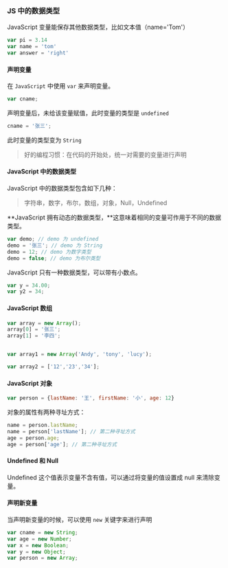 ### JS 中的数据类型

JavaScript 变量能保存其他数据类型，比如文本值（name='Tom'）

```javascript
var pi = 3.14
var name = 'tom'
var answer = 'right'
```



#### 声明变量

在 `JavaScript` 中使用 `var` 来声明变量。

```javascript
var cname;
```

声明变量后，未给该变量赋值，此时变量的类型是 `undefined`

```javascript
cname = '张三';
```

此时变量的类型变为 `String`



> 好的编程习惯：在代码的开始处，统一对需要的变量进行声明



#### JavaScript 中的数据类型

JavaScript 中的数据类型包含如下几种：

> 字符串，数字，布尔，数组，对象，Null，Undefined

**JavaScript 拥有动态的数据类型，**这意味着相同的变量可作用于不同的数据类型。

```javascript
var demo; // demo 为 undefined
demo = '张三'; // demo 为 String
demo = 12; // demo 为数字类型
demo = false; // demo 为布尔类型
```



JavaScript 只有一种数据类型，可以带有小数点。

```javascript
var y = 34.00;
var y2 = 34;
```



#### JavaScript 数组

```javascript
var array = new Array();
array[0] = '张三';
array[1] = '李四';


var array1 = new Array('Andy', 'tony', 'lucy');

var array2 = ['12','23','34'];
```



#### JavaScript 对象

```javascript
var person = {lastName: '王', firstName: '小', age: 12}
```

对象的属性有两种寻址方式：

```javascript
name = person.lastName;
name = person['lastName']; // 第二种寻址方式
age = person.age;
age = person['age']; // 第二种寻址方式
```



#### Undefined 和 Null

Undefined 这个值表示变量不含有值，可以通过将变量的值设置成 null 来清除变量。



#### 声明新变量

当声明新变量的时候，可以使用 `new` 关键字来进行声明

```javascript
var cname = new String;
var age = new Number;
var x = new Boolean;
var y = new Object;
var person = new Array;
```

